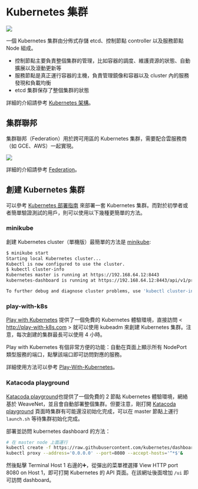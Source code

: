 # Kubernetes 集群

![](architecture.png)

一個 Kubernetes 集群由分佈式存儲 etcd、控制節點 controller 以及服務節點 Node 組成。

- 控制節點主要負責整個集群的管理，比如容器的調度、維護資源的狀態、自動擴展以及滾動更新等
- 服務節點是真正運行容器的主機，負責管理鏡像和容器以及 cluster 內的服務發現和負載均衡
- etcd 集群保存了整個集群的狀態

詳細的介紹請參考 [Kubernetes 架構](../architecture/architecture.md)。

## 集群聯邦

集群聯邦（Federation）用於跨可用區的 Kubernetes 集群，需要配合雲服務商（如 GCE、AWS）一起實現。

![](federation.png)

詳細的介紹請參考 [Federation](../components/federation.md)。

## 創建 Kubernetes 集群

可以參考 [Kubernetes 部署指南](../deploy/index.md) 來部署一套 Kubernetes 集群。而對於初學者或者簡單驗證測試的用戶，則可以使用以下幾種更簡單的方法。

### minikube

創建 Kubernetes cluster（單機版）最簡單的方法是 [minikube](https://github.com/kubernetes/minikube):

```sh
$ minikube start
Starting local Kubernetes cluster...
Kubectl is now configured to use the cluster.
$ kubectl cluster-info
Kubernetes master is running at https://192.168.64.12:8443
kubernetes-dashboard is running at https://192.168.64.12:8443/api/v1/proxy/namespaces/kube-system/services/kubernetes-dashboard

To further debug and diagnose cluster problems, use 'kubectl cluster-info dump'.
```

### play-with-k8s

[Play with Kubernetes](http://play-with-k8s.com) 提供了一個免費的 Kubernetes 體驗環境，直接訪問 < http://play-with-k8s.com > 就可以使用 kubeadm 來創建 Kubernetes 集群。注意，每次創建的集群最長可以使用 4 小時。

Play with Kubernetes 有個非常方便的功能：自動在頁面上顯示所有 NodePort 類型服務的端口，點擊該端口即可訪問對應的服務。

詳細使用方法可以參考 [Play-With-Kubernetes](../appendix/play-with-k8s.md)。

### Katacoda playground

[Katacoda playground](https://www.katacoda.com/courses/kubernetes/playground)也提供了一個免費的 2 節點 Kubernetes 體驗環境，網絡基於 WeaveNet，並且會自動部署整個集群。但要注意，剛打開 [Katacoda playground](https://www.katacoda.com/courses/kubernetes/playground) 頁面時集群有可能還沒初始化完成，可以在 master 節點上運行 `launch.sh` 等待集群初始化完成。

部署並訪問 kubernetes dashboard 的方法：

```sh
# 在 master node 上面運行
kubectl create -f https://raw.githubusercontent.com/kubernetes/dashboard/v1.10.1/src/deploy/recommended/kubernetes-dashboard.yaml
kubectl proxy --address='0.0.0.0' --port=8080 --accept-hosts='^*$'&
```

然後點擊 Terminal Host 1 右邊的➕，從彈出的菜單裡選擇 View HTTP port 8080 on Host 1，即可打開 Kubernetes 的 API 頁面。在該網址後面增加 `/ui` 即可訪問 dashboard。
